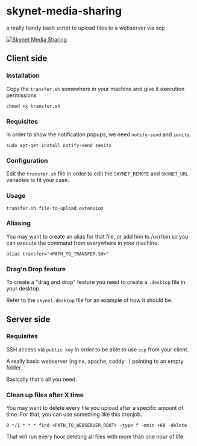 # skynet-media-sharing
a really handy bash script to upload files to a webserver via scp

[![Skynet Media Sharing](http://img.youtube.com/vi/LT2RGI58MGg/0.jpg)](http://www.youtube.com/watch?v=LT2RGI58MGg "Skynet Media Sharing")

## Client side

### Installation

Copy the `transfer.sh` somewhere in your machine and give it execution permissions

    chmod +x transfer.sh

### Requisites

In order to show the notification popups, we need `notify-send` and `zenity`.

    sudo apt-get install notify-send zenity

### Configuration

Edit the `transfer.sh` file in order to edit the `SKYNET_REMOTE` and `SKYNET_URL` variables to fit your case.

### Usage

    transfer.sh file-to-upload.extension
    
### Aliasing

You may want to create an alias for that file, or add him to /usr/bin so you can execute the command from everywhere in your machine.

    alias transfer="<PATH_TO_TRANSFER.SH>"
    
### Drag'n Drop feature

To create a "drag and drop" feature you need to create a `.desktop` file in your desktop.

Refer to the `skynet.desktop` file for an example of how it should be.

## Server side

### Requisites

SSH access via `public key` in order to be able to use `scp` from your client.

A really basic webserver (nginx, apache, caddy...) pointing to an empty folder.

Basically that's all you need.

### Clean up files after X time

You may want to delete every file you upload after a specific amount of time. For that, you can use something like this cronjob.

    0 */1 * * * find <PATH_TO_WEBSERVER_ROOT> -type f -mmin +60 -delete

That will run every hour deleting all files with more than one hour of life.
